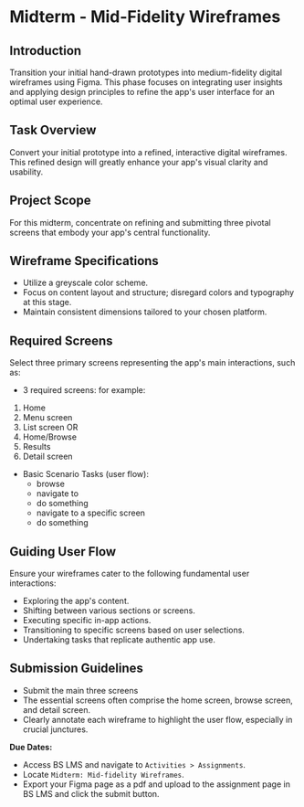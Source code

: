 # **Midterm - Mid-Fidelity Wireframes**

## **Introduction**

Transition your initial hand-drawn prototypes into medium-fidelity digital wireframes using Figma. This phase focuses on integrating user insights and applying design principles to refine the app's user interface for an optimal user experience.

## **Task Overview**

Convert your initial prototype into a refined, interactive digital wireframes. This refined design will greatly enhance your app's visual clarity and usability.

## **Project Scope**

For this midterm, concentrate on refining and submitting three pivotal screens that embody your app's central functionality.

## **Wireframe Specifications**

- Utilize a greyscale color scheme.
- Focus on content layout and structure; disregard colors and typography at this stage.
- Maintain consistent dimensions tailored to your chosen platform.

## **Required Screens**

Select three primary screens representing the app's main interactions, such as:

- 3 required screens: for example:

1. Home
2. Menu screen
3. List screen
   OR
4. Home/Browse
5. Results
6. Detail screen

- Basic Scenario Tasks (user flow):
  - browse
  - navigate to
  - do something
  - navigate to a specific screen
  - do something

## **Guiding User Flow**

Ensure your wireframes cater to the following fundamental user interactions:

- Exploring the app's content.
- Shifting between various sections or screens.
- Executing specific in-app actions.
- Transitioning to specific screens based on user selections.
- Undertaking tasks that replicate authentic app use.

## **Submission Guidelines**

- Submit the main three screens
- The essential screens often comprise the home screen, browse screen, and detail screen.
- Clearly annotate each wireframe to highlight the user flow, especially in crucial junctures.

**Due Dates:**

<Badge text="Both Sections: Sunday November 19th @11:59pm" />

- Access BS LMS and navigate to `Activities > Assignments`.
- Locate `Midterm: Mid-fidelity Wireframes`.
- Export your Figma page as a pdf and upload to the assignment page in BS LMS and click the submit button.

